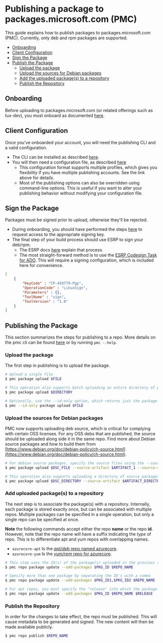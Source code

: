# Publishing a package to packages.microsoft.com (PMC)
This guide explains how to publish packages to packages.microsoft.com (PMC). Currently, only deb and rpm packages are supported.

- [Onboarding](#onboarding)
- [Client Configuration](#client-configuration)
- [Sign the Package](#sign-the-package)
- [Publish the Package](#publishing-the-package)
    - [Upload the package](#upload-the-package)
    - [Upload the sources for Debian packages](#Upload-the-sources-for-Debian-packages)
    - [Add the uploaded package(s) to a repository](#add-uploaded-packages-to-a-repository)
    - [Publish the Repository](#publish-the-repository)

## Onboarding
Before uploading to packages.microsoft.com (or related offerings such as tux-dev), you must onboard as documented [here](https://eng.ms/docs/cloud-ai-platform/azure-core/azure-management-and-platforms/control-plane-bburns/pmc-package-ingestion/pmc-onboardingreference/onboard).

## Client Configuration
Once you've onboarded your account, you will need the publishing CLI and a valid configuration.
- The CLI can be installed as described [here](https://eng.ms/docs/cloud-ai-platform/azure-core/azure-management-and-platforms/control-plane-bburns/pmc-package-ingestion/pmc-onboardingreference/pmctool#installing-the-pmc-client).
- You will then need a configuration file, as described [here](https://eng.ms/docs/cloud-ai-platform/azure-core/azure-management-and-platforms/control-plane-bburns/pmc-package-ingestion/pmc-onboardingreference/pmctool#configuration-file)
    - This configuration format supports multiple profiles, which gives you flexibility if you have multiple publishing accounts. See the link above for details.
    - Most of the publishing options can also be overridden using command-line options. This is useful if you want to alter your publishing behavior without modifying your configuration file.

## Sign the Package
Packages must be signed prior to upload, otherwise they'll be rejected.
- During onboarding, you should have performed the steps [here](https://eng.ms/docs/cloud-ai-platform/azure-core/azure-management-and-platforms/control-plane-bburns/pmc-package-ingestion/pmc-onboardingreference/onboard#request-access-to-esrp-signing) to request access to the appropriate signing key.
- The final step of your build process should use ESRP to sign your deb/rpm.
    - The ESRP docs [here](https://microsoft.sharepoint.com/teams/prss/esrp/info/SitePages/Linux%20GPG%20Signing.aspx) explain that process.
    - The most straight-forward method is to use the [ESRP Codesign Task for ADO](https://microsoft.sharepoint.com/teams/prss/esrp/info/ESRP%20Onboarding%20Wiki/Integrate%20the%20ESRP%20CodeSign%20Task%20into%20ADO.aspx). This will require a signing configuration, which is included here for convenience.
```json
[
    {
        "KeyCode" : "CP-450779-Pgp",
        "OperationCode" : "LinuxSign",
        "Parameters" : {},
        "ToolName" : "sign",
        "ToolVersion" : "1.0"
    }
]
```
## Publishing the Package
This section summarizes the steps for publishing to a repo. More details on the pmc cli can be found [here](https://eng.ms/docs/cloud-ai-platform/azure-core/azure-management-and-platforms/control-plane-bburns/pmc-package-ingestion/pmc-onboardingreference/pmctool) or by running `pmc --help`.

### Upload the package
The first step in publishing is to upload the package.

```bash
# Upload a single file
$ pmc package upload $FILE

# This operation also supports batch uploading an entire directory of packages
$ pmc package upload $DIRECTORY

# Optionally, use the --id-only option, which returns just the package ID(s)
$ pmc --id-only package upload $FILE
```

### Upload the sources for Debian packages
PMC now supports uploading deb source, which is critical for complying with certain OSS licenses. For any OSS debs that are published, the source should be uploaded along side it in the same repo.
Find more about Debian source packages and how to build them from [https://www.debian.org/doc/debian-policy/ch-source.html](https://www.debian.org/doc/debian-policy/ch-source.html).

```bash
# For debian source packages, specify the source files using the --source-artifact option
$ pmc package upload $DSC_FILE --source-artifact $ARTIFACT_1 --source-artifact $ARTIFACT_2

# This operation also supports uploading a directory of source packages and/or a directory of associated source files
$ pmc package upload $DSC_DIRECTORY --source-artifact $ARTIFACT_DIRECTORY
```

### Add uploaded package(s) to a repository
The next step is to associate the package(s) with a repository. Internally, each package is stored exactly once, but can be associated with multiple repos. Multiple packages can be specified in a single operation, but only a single repo can be specified at once.

**Note** the following commands accept either the repo **name** or the repo **id**. However, note that the repo name will have a suffix indicating the *type* of repo. This is to differentiate apt and yum repos with overlapping names.
- `azurecore-apt` Is the [*apt/deb* repo named azurecore](https://packages.microsoft.com/repos/azurecore/).
- `azurecore-yum` Is the [*yum/rpm* repo for azurecore](https://packages.microsoft.com/yumrepos/azurecore/).

```bash
# This step uses the ID(s) of the package(s) uploaded in the previous step
$ pmc repo package update --add-packages $PKG_ID $REPO_NAME

# Specify more than one package by separating the ID's with a comma
$ pmc repo package update --add-packages $PKG_ID1,$PKG_ID2 $REPO_NAME

# For apt repos, you must specify the "release" into which the package will be published
$ pmc repo package update --add-packages $PKG_ID $REPO_NAME $RELEASE
```

### Publish the Repository
In order for the changes to take effect, the repo must be published. This will cause metadata to be generated and signed. The new content will then be made available publicly.

```bash
$ pmc repo publish $REPO_NAME
```
